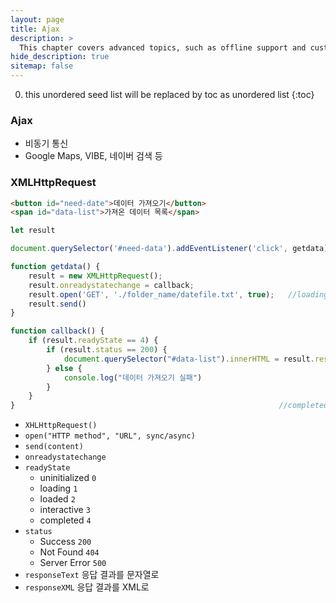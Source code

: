 ```yaml
---
layout: page
title: Ajax
description: >
  This chapter covers advanced topics, such as offline support and custom JS builds. Codings skills are recommended.
hide_description: true
sitemap: false
---
```

0. this unordered seed list will be replaced by toc as unordered list
{:toc}

### Ajax
- 비동기 통신
- Google Maps, VIBE, 네이버 검색 등

### XMLHttpRequest

```html
<button id="need-date">데이터 가져오기</button>
<span id="data-list">가져온 데이터 목록</span>
```

```jsx
let result

document.querySelector('#need-data').addEventListener('click', getdata);

function getdata() {
	result = new XMLHttpRequest();
	result.onreadystatechange = callback;
	result.open('GET', './folder_name/datefile.txt', true);   //loading
	result.send()
}

function callback() {
	if (result.readyState == 4) {
		if (result.status == 200) {
			document.querySelector("#data-list").innerHTML = result.responseText;
		} else {
			console.log("데이터 가져오기 실패")
		}
	}
}                                                           //completed
```

- `XHLHttpRequest()`
- `open("HTTP method", "URL", sync/async)`
- `send(content)`
- `onreadystatechange`
- `readyState`
    - uninitialized `0`
    - loading `1`
    - loaded `2`
    - interactive `3`
    - completed `4`
- `status`
    - Success `200`
    - Not Found `404`
    - Server Error `500`
- `responseText` 응답 결과를 문자열로
- `responseXML` 응답 결과를 XML로
